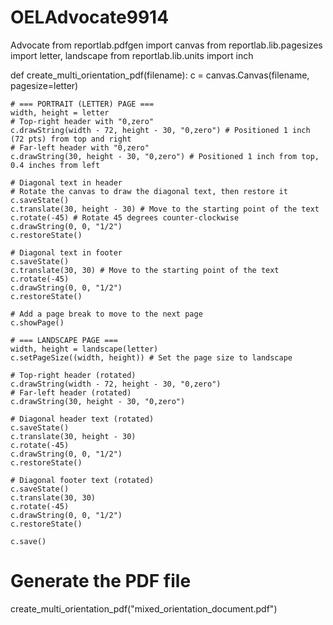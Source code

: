 # OELAdvocate9914
Advocate
from reportlab.pdfgen import canvas
from reportlab.lib.pagesizes import letter, landscape
from reportlab.lib.units import inch

def create_multi_orientation_pdf(filename):
    c = canvas.Canvas(filename, pagesize=letter)

    # === PORTRAIT (LETTER) PAGE ===
    width, height = letter
    # Top-right header with "0,zero"
    c.drawString(width - 72, height - 30, "0,zero") # Positioned 1 inch (72 pts) from top and right
    # Far-left header with "0,zero"
    c.drawString(30, height - 30, "0,zero") # Positioned 1 inch from top, 0.4 inches from left

    # Diagonal text in header
    # Rotate the canvas to draw the diagonal text, then restore it
    c.saveState()
    c.translate(30, height - 30) # Move to the starting point of the text
    c.rotate(-45) # Rotate 45 degrees counter-clockwise
    c.drawString(0, 0, "1/2")
    c.restoreState()

    # Diagonal text in footer
    c.saveState()
    c.translate(30, 30) # Move to the starting point of the text
    c.rotate(-45)
    c.drawString(0, 0, "1/2")
    c.restoreState()
    
    # Add a page break to move to the next page
    c.showPage()

    # === LANDSCAPE PAGE ===
    width, height = landscape(letter)
    c.setPageSize((width, height)) # Set the page size to landscape
    
    # Top-right header (rotated)
    c.drawString(width - 72, height - 30, "0,zero")
    # Far-left header (rotated)
    c.drawString(30, height - 30, "0,zero")

    # Diagonal header text (rotated)
    c.saveState()
    c.translate(30, height - 30)
    c.rotate(-45)
    c.drawString(0, 0, "1/2")
    c.restoreState()

    # Diagonal footer text (rotated)
    c.saveState()
    c.translate(30, 30)
    c.rotate(-45)
    c.drawString(0, 0, "1/2")
    c.restoreState()

    c.save()

# Generate the PDF file
create_multi_orientation_pdf("mixed_orientation_document.pdf")
